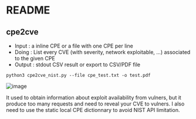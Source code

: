 # README

## cpe2cve

- Input : a inline CPE or a file with one CPE per line
- Doing : List every CVE (with severity, network exploitable, ...) associated to the given CPE 
- Output : stdout CSV result or export to CSV/PDF file

```
python3 cpe2cve_nist.py --file cpe_test.txt -o test.pdf
```

![image](https://github.com/astar-security/SubZero/assets/42293505/bf3a6c37-c779-427c-8a21-c59f064c8c74)

It used to obtain information about exploit availability from vulners, but it produce too many requests and need to reveal your CVE to vulners.
I also need to use the static local CPE dictionnary to avoid NIST API limitation.
